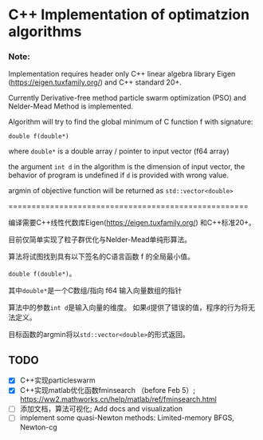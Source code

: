 # C++ Implementation of optimatzion algorithms
### Note:
Implementation requires header only C++ linear algebra library Eigen (https://eigen.tuxfamily.org/)
and C++ standard 20+.

Currently Derivative-free method particle swarm optimization (PSO) and Nelder-Mead Method is implemented.

Algorithm will try to find the global minimum of C function f with signature:

`double f(double*)`

where `double*` is a double array / pointer to input vector (f64 array)

the argument `int d` in the algorithm is the dimension of input vector,
the behavior of program is undefined if `d` is provided with wrong value.

argmin of objective function will be returned as `std::vector<double>`

====================================================

编译需要C++线性代数库Eigen(https://eigen.tuxfamily.org/)
和C++标准20+。

目前仅简单实现了粒子群优化与Nelder-Mead单纯形算法。

算法将试图找到具有以下签名的C语言函数 f 的全局最小值。

`double f(double*)`。

其中`double*`是一个C数组/指向 f64 输入向量数组的指针

算法中的参数`int d`是输入向量的维度。
如果`d`提供了错误的值，程序的行为将无法定义。

目标函数的argmin将以`std::vector<double>`的形式返回。

## TODO
- [X] C++实现particleswarm
- [X] C++实现matlab优化函数fminsearch （before Feb 5）; https://ww2.mathworks.cn/help/matlab/ref/fminsearch.html
- [ ] 添加文档，算法可视化; Add docs and visualization
- [ ] implement some quasi-Newton methods: Limited-memory BFGS, Newton-cg
